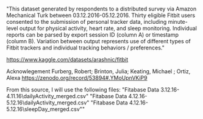 "This dataset generated by respondents to a distributed survey via Amazon Mechanical Turk between 03.12.2016-05.12.2016. Thirty eligible Fitbit users consented to the submission of personal tracker data, including minute-level output for physical activity, heart rate, and sleep monitoring. Individual reports can be parsed by export session ID (column A) or timestamp (column B). Variation between output represents use of different types of Fitbit trackers and individual tracking behaviors / preferences."

https://www.kaggle.com/datasets/arashnic/fitbit


Acknowlegement
Furberg, Robert; Brinton, Julia; Keating, Michael ; Ortiz, Alexa
https://zenodo.org/record/53894#.YMoUpnVKiP9

From this source, I will use the following files:
"Fitabase Data 3.12.16-4.11.16\dailyActivity_merged.csv"
"Fitabase Data 4.12.16-5.12.16\dailyActivity_merged.csv"
"Fitabase Data 4.12.16-5.12.16\sleepDay_merged.csv""
